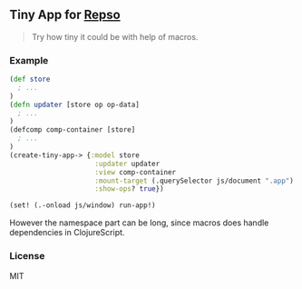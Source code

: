 
Tiny App for [Repso](https://github.com/Respo/respo)
----

> Try how tiny it could be with help of macros.

### Example

```clojure
(def store
  ; ...
)
(defn updater [store op op-data]
  ; ...
)
(defcomp comp-container [store]
  ; ...
)
(create-tiny-app-> {:model store
                     :updater updater
                     :view comp-container
                     :mount-target (.querySelector js/document ".app")
                     :show-ops? true})

(set! (.-onload js/window) run-app!)
```

However the namespace part can be long, since macros does handle dependencies in ClojureScript.

### License

MIT
